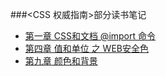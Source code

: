 ###<CSS 权威指南>部分读书笔记

- [第一章 CSS和文档 @import 命令](https://github.com/AlanZhang001/cssbookmark/blob/master/%E7%AC%AC%E4%B8%80%E7%AB%A0%20CSS%E5%92%8C%E6%96%87%E6%A1%A3%20%40import%20.md)
- [第四章 值和单位 之 WEB安全色](https://github.com/AlanZhang001/cssbookmark/blob/master/%E7%AC%AC%E5%9B%9B%E7%AB%A0%20%E5%80%BC%E5%92%8C%E5%8D%95%E4%BD%8D%20%E4%B9%8B%20WEB%E5%AE%89%E5%85%A8%E8%89%B2.md)
- [第九章 颜色和背景](https://github.com/AlanZhang001/cssbookmark/blob/master/%E7%AC%AC%E4%B9%9D%E7%AB%A0%20%E9%A2%9C%E8%89%B2%E5%92%8C%E8%83%8C%E6%99%AF.md)
